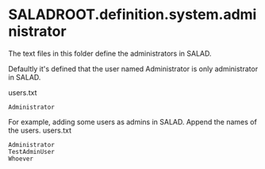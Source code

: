 # SALADROOT.definition.system.administrator
The text files in this folder define the administrators in SALAD.

Defaultly it's defined that the user named Administrator is only administrator in SALAD.

users.txt
``` text
Administrator
```

For example, adding some users as admins in SALAD. Append the names of the users.
users.txt
``` text
Administrator
TestAdminUser
Whoever
```

